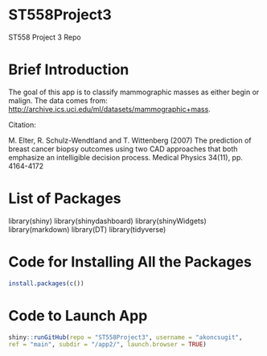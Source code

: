 # ST558Project3
ST558 Project 3 Repo

# Brief Introduction
The goal of this app is to classify mammographic masses as either begin or malign.
The data comes from: http://archive.ics.uci.edu/ml/datasets/mammographic+mass.


Citation:

M. Elter, R. Schulz-Wendtland and T. Wittenberg (2007)
The prediction of breast cancer biopsy outcomes using two CAD approaches that both emphasize an intelligible decision process.
Medical Physics 34(11), pp. 4164-4172

# List of Packages
library(shiny)
library(shinydashboard)
library(shinyWidgets)
library(markdown)
library(DT)
library(tidyverse)

# Code for Installing All the Packages

```R
install.packages(c())
```

# Code to Launch App

```R
shiny::runGitHub(repo = "ST558Project3", username = "akoncsugit",
ref = "main", subdir = "/app2/", launch.browser = TRUE)
```

